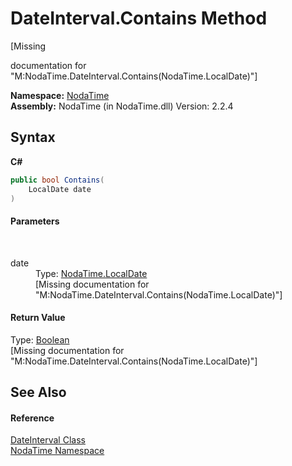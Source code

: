 # DateInterval.Contains Method 
 

\[Missing <summary> documentation for "M:NodaTime.DateInterval.Contains(NodaTime.LocalDate)"\]

**Namespace:**&nbsp;<a href="N_NodaTime">NodaTime</a><br />**Assembly:**&nbsp;NodaTime (in NodaTime.dll) Version: 2.2.4

## Syntax

**C#**<br />
``` C#
public bool Contains(
	LocalDate date
)
```


#### Parameters
&nbsp;<dl><dt>date</dt><dd>Type: <a href="T_NodaTime_LocalDate">NodaTime.LocalDate</a><br />\[Missing <param name="date"/> documentation for "M:NodaTime.DateInterval.Contains(NodaTime.LocalDate)"\]</dd></dl>

#### Return Value
Type: <a href="http://msdn2.microsoft.com/en-us/library/a28wyd50" target="_blank">Boolean</a><br />\[Missing <returns> documentation for "M:NodaTime.DateInterval.Contains(NodaTime.LocalDate)"\]

## See Also


#### Reference
<a href="T_NodaTime_DateInterval">DateInterval Class</a><br /><a href="N_NodaTime">NodaTime Namespace</a><br />